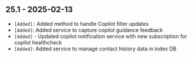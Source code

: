 ## 25.1 - 2025-02-13 ##

- `[Added]:` Added method to handle Copilot filter updates
- `[Added]`: Added service to capture copilot guidance feedback
- `[Added]` - Updated copilot notification service with new subscription for copilot healthcheck
- `[Added]`: Added service to manage contact history data in index DB
